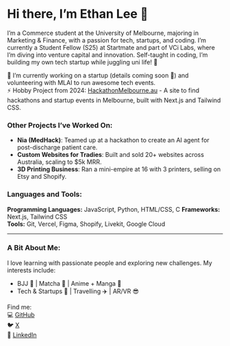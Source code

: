 # Hi there, I’m Ethan Lee 👋

I’m a Commerce student at the University of Melbourne, majoring in Marketing & Finance, with a passion for tech, startups, and coding. I’m currently a Student Fellow (S25) at Startmate and part of VCi Labs, where I’m diving into venture capital and innovation. Self-taught in coding, I’m building my own tech startup while juggling uni life! 🚀  

🔭 I’m currently working on a startup (details coming soon 👀) and volunteering with MLAI to run awesome tech events.  
⚡ Hobby Project from 2024: [HackathonMelbourne.au](https://hackathonmelbourne.au) - A site to find hackathons and startup events in Melbourne, built with Next.js and Tailwind CSS.  

### Other Projects I’ve Worked On:  
- **Nia (MedHack)**: Teamed up at a hackathon to create an AI agent for post-discharge patient care.  
- **Custom Websites for Tradies**: Built and sold 20+ websites across Australia, scaling to $5k MRR.  
- **3D Printing Business**: Ran a mini-empire at 16 with 3 printers, selling on Etsy and Shopify.  

### Languages and Tools:  
**Programming Languages:** JavaScript, Python, HTML/CSS, C
**Frameworks:** Next.js, Tailwind CSS  
**Tools:** Git, Vercel, Figma, Shopify, Livekit, Google Cloud

---

### A Bit About Me:  
I love learning with passionate people and exploring new challenges. My interests include:  
- BJJ 🥋 | Matcha 🍵 | Anime + Manga 📖  
- Tech & Startups 🚀 | Travelling ✈️ | AR/VR 😎  

Find me:  
💻 [GitHub](https://github.com/Spagum9113)  
🐦 [X](https://x.com/ethan_leee9113)  
💼 [LinkedIn](https://www.linkedin.com/in/ethan-lee-resume/)  
